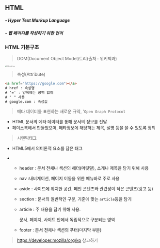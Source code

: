 ## HTML

#####  - Hyper Text Markup Language  

#####  - 웹 페이지를 작성하기 위한 언어



### HTML 기본구조

> DOM(Document Object Model)트리(출처 : 위키백과)

<img src="https://upload.wikimedia.org/wikipedia/commons/thumb/5/5a/DOM-model.svg/1024px-DOM-model.svg.png" alt="DOM-model.svg" style="zoom: 25%;" />



> 속성(Attribute)

```html
<a href="https://google.com"></a>
# href : 속성명
# '=' : 양쪽에는 공백 없이
# " " 사용
# google.com : 속성값
```



> 메타 데이터를 표현하는 새로운 규약, '`Open Graph Protocol `

- HTML 문서의 메타 데이터를 통해 문서의 정보를 전달
- 페이스북에서 만들었으며, 메타정보에 해당하는 제목, 설명 등을 쓸 수 있도록 정의



> 시멘틱태그

- HTML5에서 의미론적 요소를 담은 태그

- - header : 문서 전체나 섹션의 헤더(머릿말), 소개나 제목을 담기 위해 사용

  - nav :내비게이션, 페이지 이동을 위한 메뉴바로 주로 사용

  - aside : 사이드에 위치한 공간, 메인 콘텐츠와 관련성이 적은 콘텐츠(광고 등)

  - section : 문서의 일반적인 구분, 기준에 맞는 `article`등을 담기

  - article : 주 내용을 담기 위해 사용.

    문서, 페이지, 사이트 안에서 독립적으로 구분되는 영역

  - footer : 문서 전체나 섹션의 푸터(마지막 부분)



> https://developer.mozilla/org/ko 참고하기
